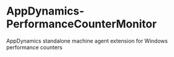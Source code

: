 # AppDynamics-PerformanceCounterMonitor
AppDynamics standalone machine agent extension for Windows performance counters
